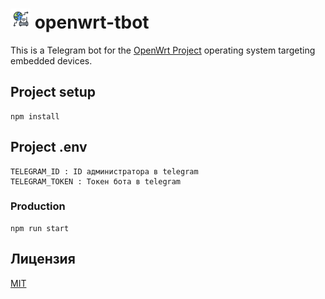 # <img src="logo.png" width="32" height="32"> openwrt-tbot

This is a Telegram bot for the [OpenWrt Project](https://openwrt.org/) operating system targeting embedded devices.

## Project setup

```
npm install
```

## Project .env

```
TELEGRAM_ID : ID администратора в telegram
TELEGRAM_TOKEN : Токен бота в telegram
```

### Production

```
npm run start
```

## Лицензия

[MIT](LICENSE)
